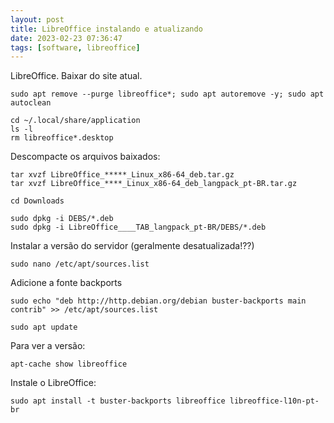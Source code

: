 ```yaml
---
layout: post
title: LibreOffice instalando e atualizando
date: 2023-02-23 07:36:47 
tags: [software, libreoffice]
---  
```

LibreOffice. Baixar do site atual.

	sudo apt remove --purge libreoffice*; sudo apt autoremove -y; sudo apt autoclean 

	cd ~/.local/share/application 
	ls -l
	rm libreoffice*.desktop
 
Descompacte os arquivos baixados:

	tar xvzf LibreOffice_*****_Linux_x86-64_deb.tar.gz
	tar xvzf LibreOffice_****_Linux_x86-64_deb_langpack_pt-BR.tar.gz

	cd Downloads

	sudo dpkg -i DEBS/*.deb
	sudo dpkg -i LibreOffice____TAB_langpack_pt-BR/DEBS/*.deb


Instalar a versão do servidor (geralmente desatualizada!??)

	sudo nano /etc/apt/sources.list

Adicione a fonte backports

	sudo echo "deb http://http.debian.org/debian buster-backports main contrib" >> /etc/apt/sources.list

	sudo apt update

Para ver a versão:

	apt-cache show libreoffice

Instale o LibreOffice: 

	sudo apt install -t buster-backports libreoffice libreoffice-l10n-pt-br

